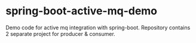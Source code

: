 # spring-boot-active-mq-demo
Demo code for active mq integration with spring-boot. Repository contains 2 separate project for producer &amp; consumer.
